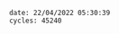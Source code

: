 

                date: 22/04/2022 05:30:39
                cycles: 45240

                         